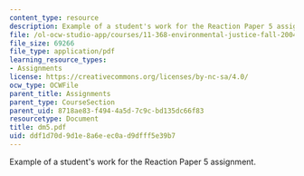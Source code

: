 ```yaml
---
content_type: resource
description: Example of a student's work for the Reaction Paper 5 assignment.
file: /ol-ocw-studio-app/courses/11-368-environmental-justice-fall-2004/ddf1d70d9d1e8a6eec0ad9dfff5e39b7_dm5.pdf
file_size: 69266
file_type: application/pdf
learning_resource_types:
- Assignments
license: https://creativecommons.org/licenses/by-nc-sa/4.0/
ocw_type: OCWFile
parent_title: Assignments
parent_type: CourseSection
parent_uid: 8718ae83-f494-4a5d-7c9c-bd135dc66f83
resourcetype: Document
title: dm5.pdf
uid: ddf1d70d-9d1e-8a6e-ec0a-d9dfff5e39b7
---
```

Example of a student's work for the Reaction Paper 5 assignment.